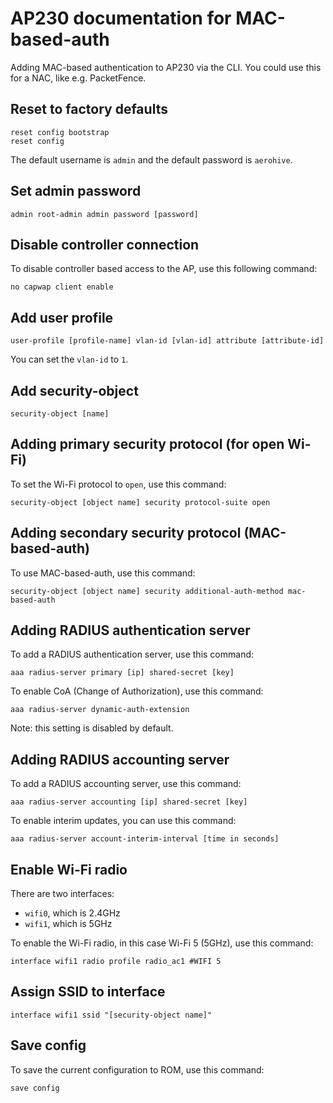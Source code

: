 # AP230 documentation for MAC-based-auth
Adding MAC-based authentication to AP230 via the CLI. You could use this for a NAC, like e.g. PacketFence.
## Reset to factory defaults
 ```
reset config bootstrap
reset config
```
The default username is `admin` and the default password is `aerohive`.
## Set admin password
~~~
admin root-admin admin password [password]
~~~
## Disable controller connection
To disable controller based access to the AP, use this following command:
~~~
no capwap client enable
~~~
## Add user profile
~~~
user-profile [profile-name] vlan-id [vlan-id] attribute [attribute-id]
~~~
You can set the `vlan-id` to `1`.
## Add security-object
~~~
security-object [name]
~~~
## Adding primary security protocol (for open Wi-Fi)
To set the Wi-Fi protocol to `open`, use this command:
~~~
security-object [object name] security protocol-suite open
~~~
## Adding secondary security protocol (MAC-based-auth)
To use MAC-based-auth, use this command:
~~~
security-object [object name] security additional-auth-method mac-based-auth
~~~
## Adding RADIUS authentication server
To add a RADIUS authentication server, use this command:
~~~
aaa radius-server primary [ip] shared-secret [key]
~~~
To enable CoA (Change of Authorization), use this command:
~~~
aaa radius-server dynamic-auth-extension
~~~
Note: this setting is disabled by default.
## Adding RADIUS accounting server
To add a RADIUS accounting server, use this command:
~~~
aaa radius-server accounting [ip] shared-secret [key]
~~~
To enable interim updates, you can use this command:
~~~
aaa radius-server account-interim-interval [time in seconds]
~~~
## Enable Wi-Fi radio
There are two interfaces:
- `wifi0`, which is 2.4GHz
- `wifi1`, which is 5GHz

To enable the Wi-Fi radio, in this case Wi-Fi 5 (5GHz), use this command:
~~~
interface wifi1 radio profile radio_ac1 #WIFI 5
~~~
## Assign SSID to interface
~~~
interface wifi1 ssid "[security-object name]"
~~~
## Save config
To save the current configuration to ROM, use this command:
~~~
save config
~~~
